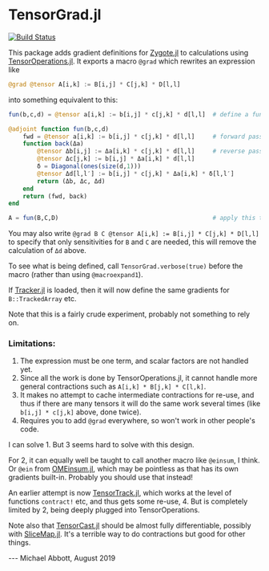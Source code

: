 # TensorGrad.jl

[![Build Status](https://travis-ci.org/mcabbott/TensorGrad.jl.svg?branch=master)](https://travis-ci.org/mcabbott/TensorGrad.jl)

This package adds gradient definitions for [Zygote.jl](https://github.com/FluxML/Zygote.jl) 
to calculations using [TensorOperations.jl](https://github.com/Jutho/TensorOperations.jl).
It exports a macro `@grad` which rewrites an expression like
```julia
@grad @tensor A[i,k] := B[i,j] * C[j,k] * D[l,l]
```
into something equivalent to this:
```julia
fun(b,c,d) = @tensor a[i,k] := b[i,j] * c[j,k] * d[l,l]  # define a function

@adjoint function fun(b,c,d)
    fwd = @tensor a[i,k] := b[i,j] * c[j,k] * d[l,l]     # forward pass
    function back(Δa)
        @tensor Δb[i,j] := Δa[i,k] * c[j,k] * d[l,l]     # reverse pass
        @tensor Δc[j,k] := b[i,j] * Δa[i,k] * d[l,l]
        δ = Diagonal(ones(size(d,1)))
        @tensor Δd[l,l′] := b[i,j] * c[j,k] * Δa[i,k] * δ[l,l′]
        return (Δb, Δc, Δd)
    end
    return (fwd, back)
end

A = fun(B,C,D)                                           # apply this to B, C, D
```
You may also write `@grad B C @tensor A[i,k] := B[i,j] * C[j,k] * D[l,l]` to specify that
only sensitivities for `B` and `C` are needed, this will remove the calculation 
of `Δd` above. 

To see what is being defined, call `TensorGrad.verbose(true)` before the macro 
(rather than using `@macroexpand1`).

If [Tracker.jl](https://github.com/FluxML/Tracker.jl) is loaded, then it will now
define the same gradients for `B::TrackedArray` etc. 

Note that this is a fairly crude experiment, probably not something to rely on.

### Limitations:

1. The expression must be one term, and scalar factors are not handled yet.
2. Since all the work is done by TensorOperations.jl, it cannot handle more general contractions
  such as `A[i,k] * B[j,k] * C[l,k]`. 
3. It makes no attempt to cache intermediate contractions for re-use, 
  and thus if there are many tensors it will do the same work several times
  (like `b[i,j] * c[j,k]` above, done twice).
4. Requires you to add `@grad` everywhere, so won't work in other people's code.

I can solve 1. But 3 seems hard to solve with this design.

For 2, it can equally well be taught to call another macro like `@einsum`, I think. 
Or `@ein` from [OMEinsum.jl](https://github.com/under-Peter/OMEinsum.jl),
which may be pointless as that has its own gradients built-in. 
Probably you should use that instead! 

An earlier attempt is now [TensorTrack.jl](https://github.com/mcabbott/TensorTrack.jl), which works at the level of 
functions `contract!` etc, and thus gets some re-use, 4. 
But is completely limited by 2, being deeply plugged into TensorOperations.

Note also that [TensorCast.jl](https://github.com/mcabbott/TensorCast.jl) should be almost 
fully differentiable, possibly with [SliceMap.jl](https://github.com/mcabbott/SliceMap.jl). 
It's a terrible way to do contractions but good for other things. 

--- Michael Abbott, August 2019
